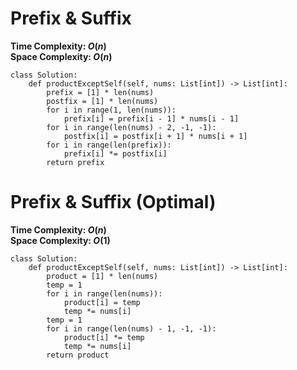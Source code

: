 # Prefix & Suffix
**Time Complexity: $O(n)$**\
**Space Complexity: $O(n)$**
```python=
class Solution:
    def productExceptSelf(self, nums: List[int]) -> List[int]:
        prefix = [1] * len(nums)
        postfix = [1] * len(nums)
        for i in range(1, len(nums)):
            prefix[i] = prefix[i - 1] * nums[i - 1]
        for i in range(len(nums) - 2, -1, -1):
            postfix[i] = postfix[i + 1] * nums[i + 1]
        for i in range(len(prefix)):
            prefix[i] *= postfix[i]
        return prefix
```
# Prefix & Suffix (Optimal)
**Time Complexity: $O(n)$**\
**Space Complexity: $O(1)$**
```python=
class Solution:
    def productExceptSelf(self, nums: List[int]) -> List[int]:
        product = [1] * len(nums)
        temp = 1
        for i in range(len(nums)):
            product[i] = temp
            temp *= nums[i]
        temp = 1
        for i in range(len(nums) - 1, -1, -1):
            product[i] *= temp
            temp *= nums[i]
        return product
```